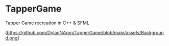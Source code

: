 # TapperGame
Tapper Game recreation in C++ &amp; SFML


[https://github.com/DylanNAron/TapperGame/blob/main/assets/Background.png]
